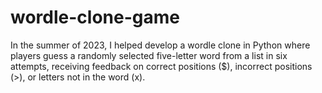# wordle-clone-game

In the summer of 2023, I helped develop a wordle clone in Python where players guess a randomly selected five-letter word from a list in six attempts, receiving feedback on correct positions ($), incorrect positions (>), or letters not in the word (x). 
